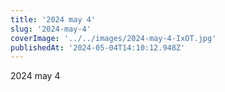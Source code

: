 ```yaml
---
title: '2024 may 4'
slug: '2024-may-4'
coverImage: '../../images/2024-may-4-IxOT.jpg'
publishedAt: '2024-05-04T14:10:12.948Z'
---
```


2024 may 4